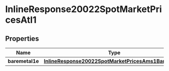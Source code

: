 
# InlineResponse20022SpotMarketPricesAtl1

## Properties
Name | Type | Description | Notes
------------ | ------------- | ------------- | -------------
**baremetal1e** | [**InlineResponse20022SpotMarketPricesAms1Baremetal0**](InlineResponse20022SpotMarketPricesAms1Baremetal0.md) |  |  [optional]



